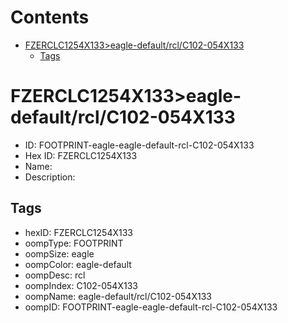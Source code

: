 



Contents
========

* [FZERCLC1254X133>eagle-default/rcl/C102-054X133](#fzerclc1254x133eagle-defaultrclc102-054x133)
	* [Tags](#tags)

# FZERCLC1254X133>eagle-default/rcl/C102-054X133

- ID: FOOTPRINT-eagle-eagle-default-rcl-C102-054X133
- Hex ID: FZERCLC1254X133
- Name: 
- Description: 

## Tags

- hexID: FZERCLC1254X133
- oompType: FOOTPRINT
- oompSize: eagle
- oompColor: eagle-default
- oompDesc: rcl
- oompIndex: C102-054X133
- oompName: eagle-default/rcl/C102-054X133
- oompID: FOOTPRINT-eagle-eagle-default-rcl-C102-054X133
